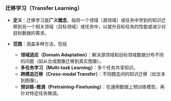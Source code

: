 ### **迁移学习（Transfer Learning）**

- **定义**：迁移学习是**广义概念**，指将一个领域（源领域）或任务中学到的知识迁移到另一个相关领域（目标领域）或任务中，以提升目标任务的性能或减少对目标数据的需求。

- **范围**：涵盖多种方法，包括
    - **领域适应（Domain Adaptation）**：解决源领域和目标领域数据分布不同的问题（如从合成图像迁移到真实图像）。
    - **多任务学习（Multi-task Learning）**：多个任务共享知识。
    - **跨模态迁移（Cross-modal Transfer）**：不同模态间的知识迁移（如文本到图像）。
    - **预训练-微调（Pretraining-Finetuning）**：在通用数据上预训练模型，再针对特定任务微调。